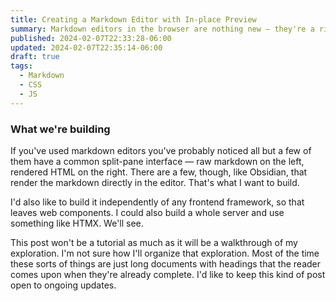 ```yaml
---
title: Creating a Markdown Editor with In-place Preview
summary: Markdown editors in the browser are nothing new — they're a rite of passage for intermediate frontend devs. Let's make one that has realtime rendering of the markdown to HTML.
published: 2024-02-07T22:33:28-06:00
updated: 2024-02-07T22:35:14-06:00
draft: true
tags:
  - Markdown
  - CSS
  - JS
---
```


### What we're building

If you've used markdown editors you've probably noticed all but a few of them have a common split-pane interface — raw markdown on the left, rendered HTML on the right. There are a few, though, like Obsidian, that render the markdown directly in the editor. That's what I want to build.

I'd also like to build it independently of any frontend framework, so that leaves web components. I could also build a whole server and use something like HTMX. We'll see.

This post won't be a tutorial as much as it will be a walkthrough of my exploration. I'm not sure how I'll organize that exploration. Most of the time these sorts of things are just long documents with headings that the reader comes upon when they're already complete. I'd like to keep this kind of post open to ongoing updates.